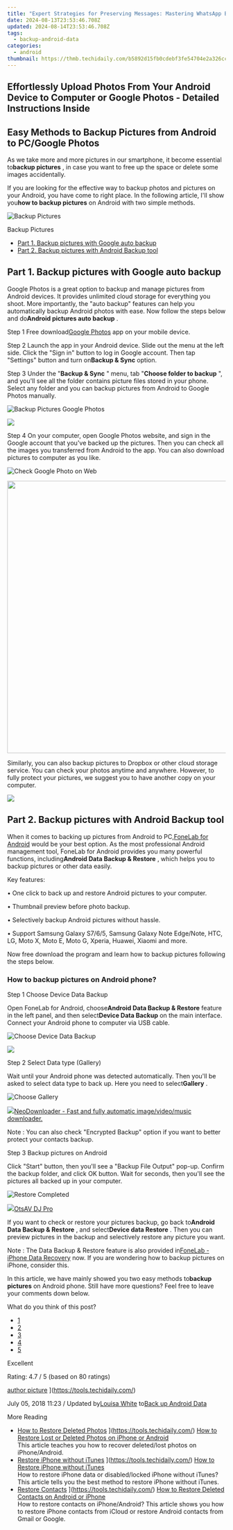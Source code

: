 ```yaml
---
title: "Expert Strategies for Preserving Messages: Mastering WhatsApp Backup and Restore Processes"
date: 2024-08-13T23:53:46.708Z
updated: 2024-08-14T23:53:46.708Z
tags:
  - backup-android-data
categories:
  - android
thumbnail: https://thmb.techidaily.com/b5892d15fb0cdebf3fe54704e2a326cc057eaac754449c03a1a4f409a9518466.jpg
---
```


## Effortlessly Upload Photos From Your Android Device to Computer or Google Photos - Detailed Instructions Inside

## Easy Methods to Backup Pictures from Android to PC/Google Photos

 As we take more and more pictures in our smartphone, it become essential to**backup pictures** , in case you want to free up the space or delete some images accidentally.

 If you are looking for the effective way to backup photos and pictures on your Android, you have come to right place. In the following article, I'll show you**how to backup pictures** on Android with two simple methods.

![Backup Pictures](https://www.aiseesoft.com/images/android-data-backup-and-restore/backup-pictures.jpg)

Backup Pictures

* [Part 1. Backup pictures with Google auto backup](https://tools.techidaily.com/)
* [Part 2. Backup pictures with Android Backup tool](https://tools.techidaily.com/)

## Part 1\. Backup pictures with Google auto backup

 Google Photos is a great option to backup and manage pictures from Android devices. It provides unlimited cloud storage for everything you shoot. More importantly, the "auto backup" features can help you automatically backup Android photos with ease. Now follow the steps below and do**Android pictures auto backup** .

Step 1 Free download[Google Photos](https://play.google.com/store/apps/details?id=com.google.android.apps.photos&hl=en) app on your mobile device.

Step 2 Launch the app in your Android device. Slide out the menu at the left side. Click the "Sign in" button to log in Google account. Then tap "Settings" button and turn on**Backup & Sync** option.

Step 3 Under the "**Backup & Sync** " menu, tab "**Choose folder to backup** ", and you'll see all the folder contains picture files stored in your phone. Select any folder and you can backup pictures from Android to Google Photos manually.

![Backup Pictures Google Photos](https://www.aiseesoft.com/images/android-data-backup-and-restore/back-up-pictures-google-photos.jpg)
<!-- affiliate ads begin -->
<a href="https://shop.systoolsgroup.com/affiliate.php?ACCOUNT=SYSTOOBY&AFFILIATE=108875&PATH=https%3A%2F%2Fwww.systoolsgroup.com%3FAFFILIATE%3D108875%26RESOURCE%3D%2BSysTools%2BOutlook%2BRecovery"><img src="https://www.systoolsgroup.com/box/outlook-recovery.png" border="0"></a>
<!-- affiliate ads end -->

Step 4 On your computer, open Google Photos website, and sign in the Google account that you've backed up the pictures. Then you can check all the images you transferred from Android to the app. You can also download pictures to computer as you like.

![Check Google Photo on Web](https://www.aiseesoft.com/images/android-data-backup-and-restore/check-google-photo-on-web.jpg)
<!-- affiliate ads begin -->
<a href="https://versadesk.pxf.io/c/5597632/1892107/21290" target="_top" id="1892107"><img src="//a.impactradius-go.com/display-ad/21290-1892107" border="0" alt="" width="1200" height="628"/></a><img height="0" width="0" src="https://imp.pxf.io/i/5597632/1892107/21290" style="position:absolute;visibility:hidden;" border="0" />
<!-- affiliate ads end -->

 Similarly, you can also backup pictures to Dropbox or other cloud storage service. You can check your photos anytime and anywhere. However, to fully protect your pictures, we suggest you to have another copy on your computer.

<!-- affiliate ads begin -->
<a href="https://store.absolute.com/order/checkout.php?PRODS=4601998&QTY=1&AFFILIATE=108875&CART=1"><img src="https://secure.avangate.com/images/merchant/ef70e26a0b5da778eda3f48014d087cd/728x90_larger-shield.jpg" border="0"></a>
<!-- affiliate ads end -->
## Part 2\. Backup pictures with Android Backup tool

 When it comes to backing up pictures from Android to PC,[FoneLab for Android](https://tools.techidaily.com/aiseesoft-android-data-recovery/) would be your best option. As the most professional Android management tool, FoneLab for Android provides you many powerful functions, including**Android Data Backup & Restore** , which helps you to backup pictures or other data easily.

Key features:

• One click to back up and restore Android pictures to your computer.

• Thumbnail preview before photo backup.

• Selectively backup Android pictures without hassle.

 • Support Samsung Galaxy S7/6/5, Samsung Galaxy Note Edge/Note, HTC, LG, Moto X, Moto E, Moto G, Xperia, Huawei, Xiaomi and more.

[](https://secure.2checkout.com/order/cart.php?PRODS=4644627&QTY=1&AFFILIATE=108875)

 Now free download the program and learn how to backup pictures following the steps below.

### How to backup pictures on Android phone?

Step 1 Choose Device Data Backup

 Open FoneLab for Android, choose**Android Data Backup & Restore** feature in the left panel, and then select**Device Data Backup** on the main interface. Connect your Android phone to computer via USB cable.

![Choose Device Data Backup](https://www.aiseesoft.com/images/android-data-backup-and-restore/choose-device-data-backup.jpg)
<!-- affiliate ads begin -->
<a href="https://shop.mondly.com/affiliate.php?ACCOUNT=ATISTUDI&AFFILIATE=108875&PATH=https%3A%2F%2Fwww.mondly.com%3FAFFILIATE%3D108875%26RESOURCE%3D%2BBusiness%2B970x90%2B"><img src="https://secure.avangate.com/images/merchant/69c418c33ec2e1a4267fa9bb77fa1428/business-970x90.gif" border="0"></a>
<!-- affiliate ads end -->

Step 2 Select Data type (Gallery)

 Wait until your Android phone was detected automatically. Then you'll be asked to select data type to back up. Here you need to select**Gallery** .

![Choose Gallery](https://www.aiseesoft.com/images/android-data-backup-and-restore/choose-data-type.jpg)
<!-- affiliate ads begin -->
<a href="https://secure.2checkout.com/order/checkout.php?PRODS=4559731&QTY=1&AFFILIATE=108875&CART=1"><img src="http://www.neowise.com/images/nd-ss-w200.jpg" border="0">NeoDownloader - Fast and fully automatic image/video/music downloader. </a>
<!-- affiliate ads end -->

Note : You can also check "Encrypted Backup" option if you want to better protect your contacts backup.

Step 3 Backup pictures on Android

 Click "Start" button, then you'll see a "Backup File Output" pop-up. Confirm the backup folder, and click OK button. Wait for seconds, then you'll see the pictures all backed up in your computer.

![Restore Completed](https://www.aiseesoft.com/images/android-data-backup-and-restore/restore-completed.jpg)
<!-- affiliate ads begin -->
<a href="https://otszone.ots7.com/order/checkout.php?PRODS=4713321&QTY=1&AFFILIATE=108875&CART=1"><img src="https://green.ots7.com/screenshots/OtsAV/OtsAVDJ1.90-300x188.jpg" border="0">OtsAV DJ Pro</a>
<!-- affiliate ads end -->

 If you want to check or restore your pictures backup, go back to**Android Data Backup & Restore** , and select**Device data Restore** . Then you can preview pictures in the backup and selectively restore any picture you want.

Note : The Data Backup & Restore feature is also provided in[FoneLab - iPhone Data Recovery](https://tools.techidaily.com/aiseesoft-iphone-data-recovery/) now. If you are wondering how to backup pictures on iPhone, consider this.

[](https://secure.2checkout.com/order/cart.php?PRODS=4644627&QTY=1&AFFILIATE=108875)

 In this article, we have mainly showed you two easy methods to**backup pictures** on Android phone. Still have more questions? Feel free to leave your comments down below.

What do you think of this post?

* [1](https://tools.techidaily.com/)
* [2](https://tools.techidaily.com/)
* [3](https://tools.techidaily.com/)
* [4](https://tools.techidaily.com/)
* [5](https://tools.techidaily.com/)

Excellent

Rating: 4.7 / 5 (based on 80 ratings)

[author picture](https://www.aiseesoft.com/images/author/louisa.png) ](https://tools.techidaily.com/)

 July 05, 2018 11:23 / Updated by[Louisa White](https://tools.techidaily.com/) to[Back up Android Data](https://tools.techidaily.com/)

More Reading

* [How to Restore Deleted Photos](https://www.aiseesoft.com/images/more-reading/restore-deleted-photos-s.jpg) ](https://tools.techidaily.com/) [How to Restore Lost or Deleted Photos on iPhone or Android](https://tools.techidaily.com/)  
 This article teaches you how to recover deleted/lost photos on iPhone/Android.
* [Restore iPhone without iTunes](https://www.aiseesoft.com/images/more-reading/restore-iphone-without-itunes-s.jpg) ](https://tools.techidaily.com/) [How to Restore iPhone without iTunes](https://tools.techidaily.com/)  
 How to restore iPhone data or disabled/locked iPhone without iTunes? This article tells you the best method to restore iPhone without iTunes.
* [Restore Contacts](https://www.aiseesoft.com/images/more-reading/restore-contacts-s.jpg) ](https://tools.techidaily.com/) [How to Restore Deleted Contacts on Android or iPhone](https://tools.techidaily.com/)  
 How to restore contacts on iPhone/Android? This article shows you how to restore iPhone contacts from iCloud or restore Android contacts from Gmail or Google.

<ins class="adsbygoogle"
     style="display:block"
     data-ad-format="autorelaxed"
     data-ad-client="ca-pub-7571918770474297"
     data-ad-slot="1223367746"></ins>



<ins class="adsbygoogle"
     style="display:block"
     data-ad-client="ca-pub-7571918770474297"
     data-ad-slot="8358498916"
     data-ad-format="auto"
     data-full-width-responsive="true"></ins>
